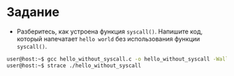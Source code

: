 # Задание

+ Разберитесь, как устроена функция `syscall()`. Напишите код, который напечатает `hello world` без использования функции `syscall()`.

```bash
user@host:~$ gcc hello_without_syscall.c -o hello_without_syscall -Wall
user@host:~$ strace ./hello_without_syscall
```
